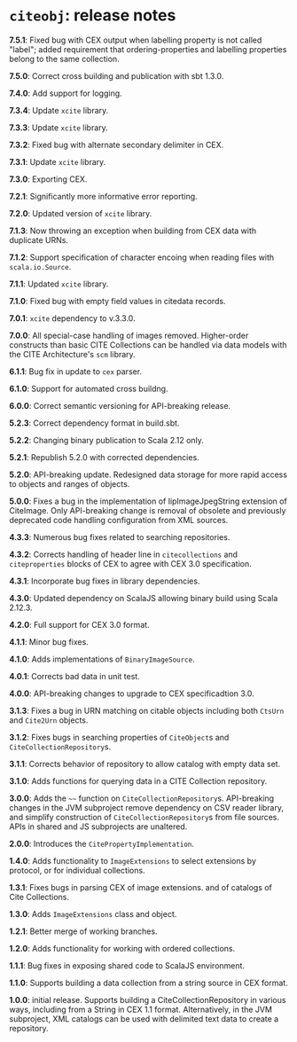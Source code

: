 # `citeobj`: release notes

**7.5.1**:  Fixed bug with CEX output when labelling property is not called "label"; added requirement that ordering-properties and labelling properties belong to the same collection.

**7.5.0**: Correct cross building and publication with sbt 1.3.0.

**7.4.0**:  Add support for logging.

**7.3.4**:  Update `xcite` library.

**7.3.3**:  Update `xcite` library.

**7.3.2**:  Fixed bug with alternate secondary delimiter in CEX.

**7.3.1**:  Update `xcite` library.

**7.3.0**:  Exporting CEX.

**7.2.1**:  Significantly more informative error reporting.

**7.2.0**:  Updated version of `xcite` library.

**7.1.3**: Now throwing an exception when building from CEX data with duplicate URNs.

**7.1.2**:  Support specification of character encoing when reading files with `scala.io.Source`.


**7.1.1**: Updated `xcite` library.


**7.1.0**: Fixed bug with empty field values in citedata records.

**7.0.1**: `xcite` dependency to v.3.3.0.

**7.0.0**: All special-case handling of images removed.  Higher-order constructs than basic CITE Collections can be handled via data models with the CITE Architecture's `scm` library.

**6.1.1**: Bug fix in update to `cex` parser.

**6.1.0**:  Support for automated cross buildng.

**6.0.0**:  Correct semantic versioning for API-breaking release.

**5.2.3**: Correct dependency format in build.sbt.

**5.2.2**: Changing binary publication to Scala 2.12 only.

**5.2.1**: Republish 5.2.0 with corrected dependencies.

**5.2.0**: API-breaking update. Redesigned data storage for more rapid access to objects and ranges of objects.

**5.0.0**: Fixes a bug in the implementation of IipImageJpegString extension of CiteImage.  Only API-breaking change is removal of obsolete and previously deprecated code handling configuration from XML sources.

**4.3.3**: Numerous bug fixes related to searching repositories.

**4.3.2**: Corrects handling of header line in `citecollections` and `citeproperties` blocks of CEX to agree with CEX 3.0 specification.

**4.3.1**: Incorporate bug fixes in library dependencies.

**4.3.0**: Updated dependency on ScalaJS allowing binary build using Scala 2.12.3.

**4.2.0**: Full support for CEX 3.0 format.

**4.1.1**: Minor bug fixes.

**4.1.0**: Adds  implementations of `BinaryImageSource`.

**4.0.1**: Corrects bad data in unit test.

**4.0.0**:  API-breaking changes to upgrade to CEX specificadtion 3.0.

**3.1.3**: Fixes a bug in URN matching on citable objects including both `CtsUrn` and `Cite2Urn` objects.

**3.1.2**: Fixes bugs in searching properties of `CiteObject`s and `CiteCollectionRepository`s.

**3.1.1**: Corrects behavior of repository to allow catalog with empty data set.

**3.1.0**: Adds functions for querying data in a CITE Collection repository.


**3.0.0**:  Adds the `~~` function on `CiteCollectionRepository`s.  API-breaking changes in the JVM subproject remove dependency on CSV reader library, and simplify construction of `CiteCollectionRepository`s from file sources.  APIs in shared and JS subprojects are unaltered.

**2.0.0**: Introduces the `CitePropertyImplementation`.

**1.4.0**: Adds functionality to `ImageExtensions` to select extensions by protocol, or for individual collections.

**1.3.1**:  Fixes bugs in parsing CEX of image extensions. and of catalogs of Cite Collections.

**1.3.0**:  Adds `ImageExtensions` class and object.

**1.2.1**:  Better merge of working branches.

**1.2.0**: Adds functionality for working with ordered collections.

**1.1.1**: Bug fixes in exposing shared code to ScalaJS environment.

**1.1.0**: Supports building a data collection from a string source in CEX format.

**1.0.0**: initial release.  Supports building a CiteCollectionRepository in various ways, including from a String in CEX 1.1 format.  Alternatively, in the JVM subproject, XML catalogs can be used with delimited text data to create a repository.
